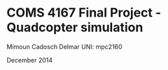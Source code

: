 COMS 4167 Final Project - Quadcopter simulation
===============================================

Mimoun Cadosch Delmar
UNI: mpc2160

December 2014
